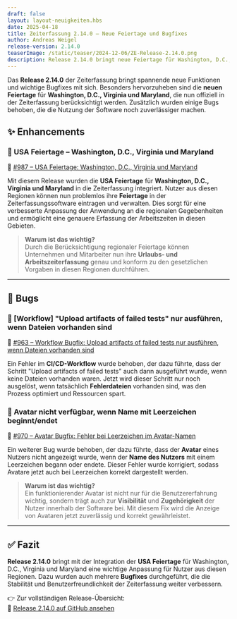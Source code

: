 ```yaml
---
draft: false
layout: layout-neuigkeiten.hbs
date: 2025-04-18
title: Zeiterfassung 2.14.0 – Neue Feiertage und Bugfixes
author: Andreas Weigel
release-version: 2.14.0
teaserImage: /static/teaser/2024-12-06/ZE-Release-2.14.0.png
description: Release 2.14.0 bringt neue Feiertage für Washington, D.C., Virginia und Maryland sowie Bugfixes für verbesserte Stabilität.
---
```


Das **Release 2.14.0** der Zeiterfassung bringt spannende neue Funktionen und wichtige Bugfixes mit sich. Besonders hervorzuheben sind die **neuen Feiertage** für **Washington, D.C., Virginia und Maryland**, die nun offiziell in der Zeiterfassung berücksichtigt werden. Zusätzlich wurden einige Bugs behoben, die die Nutzung der Software noch zuverlässiger machen.

<!-- more -->

## ✨ Enhancements

### 📅 USA Feiertage – Washington, D.C., Virginia und Maryland

🔗 [#987 – USA Feiertage: Washington, D.C., Virginia und Maryland](https://github.com/urlaubsverwaltung/zeiterfassung/pull/987)

Mit diesem Release wurden die **USA Feiertage** für **Washington, D.C., Virginia und Maryland** in die Zeiterfassung integriert. Nutzer aus diesen Regionen können nun problemlos ihre **Feiertage** in der Zeiterfassungssoftware eintragen und verwalten. Dies sorgt für eine verbesserte Anpassung der Anwendung an die regionalen Gegebenheiten und ermöglicht eine genauere Erfassung der Arbeitszeiten in diesen Gebieten.

> **Warum ist das wichtig?**  
> Durch die Berücksichtigung regionaler Feiertage können Unternehmen und Mitarbeiter nun ihre **Urlaubs- und Arbeitszeiterfassung** genau und konform zu den gesetzlichen Vorgaben in diesen Regionen durchführen.

---

## 🐞 Bugs

### 🚧 [Workflow] "Upload artifacts of failed tests" nur ausführen, wenn Dateien vorhanden sind

🔗 [#963 – Workflow Bugfix: Upload artifacts of failed tests nur ausführen, wenn Dateien vorhanden sind](https://github.com/urlaubsverwaltung/zeiterfassung/pull/963)

Ein Fehler im **CI/CD-Workflow** wurde behoben, der dazu führte, dass der Schritt "Upload artifacts of failed tests" auch dann ausgeführt wurde, wenn keine Dateien vorhanden waren. Jetzt wird dieser Schritt nur noch ausgelöst, wenn tatsächlich **Fehlerdateien** vorhanden sind, was den Prozess optimiert und Ressourcen spart.

### 🚧 Avatar nicht verfügbar, wenn Name mit Leerzeichen beginnt/endet

🔗 [#970 – Avatar Bugfix: Fehler bei Leerzeichen im Avatar-Namen](https://github.com/urlaubsverwaltung/zeiterfassung/pull/970)

Ein weiterer Bug wurde behoben, der dazu führte, dass der **Avatar** eines Nutzers nicht angezeigt wurde, wenn der **Name des Nutzers** mit einem Leerzeichen begann oder endete. Dieser Fehler wurde korrigiert, sodass Avatare jetzt auch bei Leerzeichen korrekt dargestellt werden.

> **Warum ist das wichtig?**  
> Ein funktionierender Avatar ist nicht nur für die Benutzererfahrung wichtig, sondern trägt auch zur **Visibilität** und **Zugehörigkeit** der Nutzer innerhalb der Software bei. Mit diesem Fix wird die Anzeige von Avataren jetzt zuverlässig und korrekt gewährleistet.

---

## ✅ Fazit

**Release 2.14.0** bringt mit der Integration der **USA Feiertage** für Washington, D.C., Virginia und Maryland eine wichtige Anpassung für Nutzer aus diesen Regionen. Dazu wurden auch mehrere **Bugfixes** durchgeführt, die die Stabilität und Benutzerfreundlichkeit der Zeiterfassung weiter verbessern.

👉 Zur vollständigen Release-Übersicht:  
🔗 [Release 2.14.0 auf GitHub ansehen](https://github.com/urlaubsverwaltung/zeiterfassung/releases/tag/zeiterfassung-2.14.0)
